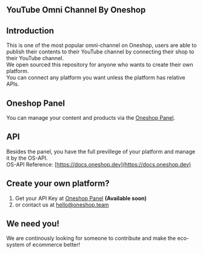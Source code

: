 YouTube Omni Channel By Oneshop
---------------
## Introduction

This is one of the most popular omni-channel on Oneshop, users are able to publish their contents to their YouTube channel by connecting their shop to their YouTube channel.  
We open sourced this repository for anyone who wants to create their own platform.  
You can connect any platform you want unless the platform has relative APIs.  


## Oneshop Panel
You can manage your content and products via the [Oneshop Panel](https://panel.oneshop.cloud).  

## API
Besides the panel, you have the full previllege of your platform and manage it by the OS-API.  
OS-API Reference: [https://docs.oneshop.dev](https://docs.oneshop.dev)  

## Create your own platform?
1. Get your API Key at [Oneshop Panel](https://panel.oneshop.cloud) **(Available soon)**  
2. or contact us at [hello@oneshop.team](mailto:hello.oneshop.team)  

## We need you!
We are continously looking for someone to contribute and make the eco-system of ecommerce better!  